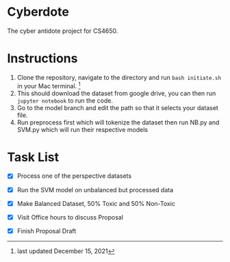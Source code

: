 # Cyberdote
The cyber antidote project for CS4650. 

# Instructions 


1. Clone the repository, navigate to the directory and run `bash initiate.sh` in your Mac terminal. [^1]
2. This should download the dataset from google drive, you can then run `jupyter notebook` to run the code. 
3. Go to the model branch and edit the path so that it selects your dataset file. 
4. Run preprocess first which will tokenize the dataset then run NB.py and SVM.py which will run their respective models

# Task List
- [x] Process one of the perspective datasets
- [x] Run the SVM model on unbalanced but processed data
- [x] Make Balanced Dataset, 50% Toxic and 50% Non-Toxic
- [x] Visit Office hours to discuss Proposal
- [x] Finish Proposal Draft


[^1]: last updated December 15, 2021
